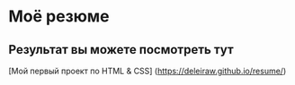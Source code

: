 # Моё резюме

## Результат вы можете посмотреть тут

[Мой первый проект по HTML & CSS] (https://deleiraw.github.io/resume/)

